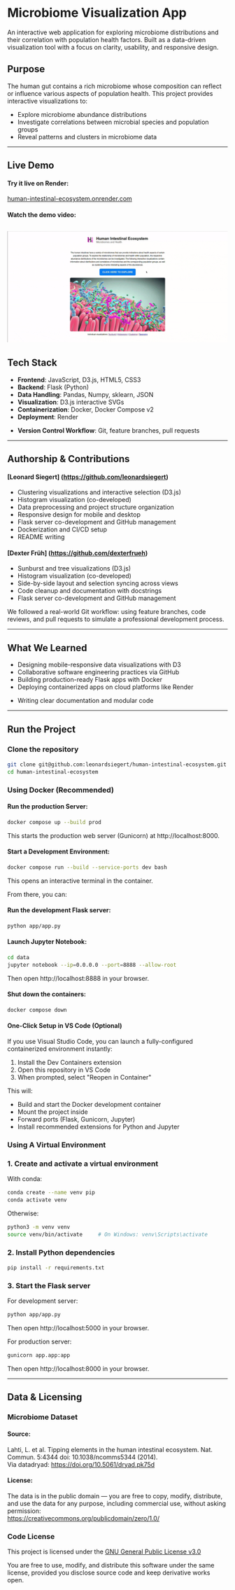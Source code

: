# Microbiome Visualization App

An interactive web application for exploring microbiome distributions and their correlation with population health factors. Built as a data-driven visualization tool with a focus on clarity, usability, and responsive design.

## Purpose

The human gut contains a rich microbiome whose composition can reflect or influence various aspects of population health. This project provides interactive visualizations to:

- Explore microbiome abundance distributions
- Investigate correlations between microbial species and population groups
- Reveal patterns and clusters in microbiome data

---

## Live Demo 
#### Try it live on Render:
[human-intestinal-ecosystem.onrender.com](https://human-intestinal-ecosystem.onrender.com/landing_page)
 
#### Watch the demo video:
![Watch the demo video](demo.gif)
---

## Tech Stack

- **Frontend**: JavaScript, D3.js, HTML5, CSS3
- **Backend**: Flask (Python)
- **Data Handling**: Pandas, Numpy, sklearn, JSON
- **Visualization**: D3.js interactive SVGs
- **Containerization**: Docker, Docker Compose v2
- **Deployment**: Render
<!-- - **CI/CD**: GitHub Actions -->
- **Version Control Workflow**: Git, feature branches, pull requests

---

## Authorship & Contributions

#### [Leonard Siegert] (https://github.com/leonardsiegert)
- Clustering visualizations and interactive selection (D3.js)
- Histogram visualization (co-developed)
- Data preprocessing and project structure organization
- Responsive design for mobile and desktop
- Flask server co-development and GitHub management
- Dockerization and CI/CD setup
- README writing

#### [Dexter Früh] (https://github.com/dexterfrueh)
- Sunburst and tree visualizations (D3.js)
- Histogram visualization (co-developed)
- Side-by-side layout and selection syncing across views
- Code cleanup and documentation with docstrings
- Flask server co-development and GitHub management

We followed a real-world Git workflow: using feature branches, code reviews, and pull requests to simulate a professional development process.

---

## What We Learned

- Designing mobile-responsive data visualizations with D3
- Collaborative software engineering practices via GitHub
- Building production-ready Flask apps with Docker
- Deploying containerized apps on cloud platforms like Render
<!-- - Managing CI/CD workflows with GitHub Actions -->
- Writing clear documentation and modular code

---

## Run the Project

### Clone the repository

```bash
git clone git@github.com:leonardsiegert/human-intestinal-ecosystem.git
cd human-intestinal-ecosystem
```

### Using Docker (Recommended)

#### Run the production Server:
```bash
docker compose up --build prod
```
This starts the production web server (Gunicorn) at http://localhost:8000.

#### Start a Development Environment:
```bash
docker compose run --build --service-ports dev bash
```
This opens an interactive terminal in the container.

From there, you can:

#### Run the development Flask server:
```bash
python app/app.py
```
#### Launch Jupyter Notebook:
```bash
cd data
jupyter notebook --ip=0.0.0.0 --port=8888 --allow-root
``` 
Then open http://localhost:8888 in your browser.

#### Shut down the containers:
```bash
docker compose down
```

#### One-Click Setup in VS Code (Optional)

If you use Visual Studio Code, you can launch a fully-configured containerized environment instantly:
1. Install the Dev Containers extension
2. Open this repository in VS Code
3. When prompted, select "Reopen in Container"

This will:
- Build and start the Docker development container
- Mount the project inside
- Forward ports (Flask, Gunicorn, Jupyter)
- Install recommended extensions for Python and Jupyter

### Using A Virtual Environment

### 1. Create and activate a virtual environment
With conda:

```bash
conda create --name venv pip
conda activate venv
```
Otherwise:
```bash
python3 -m venv venv
source venv/bin/activate     # On Windows: venv\Scripts\activate
```

### 2. Install Python dependencies

```bash
pip install -r requirements.txt
```

### 3. Start the Flask server

For development server:

```bash
python app/app.py
```

Then open http://localhost:5000 in your browser.

For production server:

```bash
gunicorn app.app:app
```
Then open http://localhost:8000 in your browser.

---
## Data & Licensing
### Microbiome Dataset

#### Source:
Lahti, L. et al. Tipping elements in the human intestinal ecosystem. Nat. Commun. 5:4344 doi: 10.1038/ncomms5344 (2014).\
Via datadryad: https://doi.org/10.5061/dryad.pk75d

#### License:
The data is in the public domain — you are free to copy, modify, distribute, and use the data for any purpose, including commercial use, without asking permission: \
https://creativecommons.org/publicdomain/zero/1.0/

### Code License

This project is licensed under the [GNU General Public License v3.0](./LICENSE)

You are free to use, modify, and distribute this software under the same license, provided you disclose source code and keep derivative works open.

<!-- ## Future Work

- Add filtering by species or metadata (e.g. age, diet)

- Include time-series microbiome data (longitudinal tracking)

- Improve accessibility and mobile usability

- Add user-upload feature for custom datasets -->
